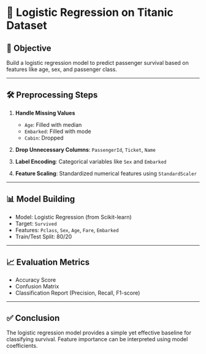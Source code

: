 # 🧪 Logistic Regression on Titanic Dataset

## 🎯 Objective
Build a logistic regression model to predict passenger survival based on features like age, sex, and passenger class.

---

## 🛠️ Preprocessing Steps

1. **Handle Missing Values**
   - `Age`: Filled with median
   - `Embarked`: Filled with mode
   - `Cabin`: Dropped

2. **Drop Unnecessary Columns**: `PassengerId`, `Ticket`, `Name`

3. **Label Encoding**: Categorical variables like `Sex` and `Embarked`

4. **Feature Scaling**: Standardized numerical features using `StandardScaler`

---

## 📊 Model Building

- Model: Logistic Regression (from Scikit-learn)
- Target: `Survived`
- Features: `Pclass`, `Sex`, `Age`, `Fare`, `Embarked`
- Train/Test Split: 80/20

---

## 📈 Evaluation Metrics

- Accuracy Score
- Confusion Matrix
- Classification Report (Precision, Recall, F1-score)

---

## ✅ Conclusion

The logistic regression model provides a simple yet effective baseline for classifying survival. Feature importance can be interpreted using model coefficients.
